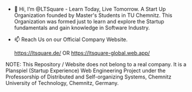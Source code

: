 - 👋 Hi, I’m @LTSquare - Learn Today, Live Tomorrow.
   A Start Up Organization founded by Master's Students in TU Chemnitz. This Organization was formed just to learn and explore the Startup fundamentals and gain knowledge in Software Industry.
   
- 📫 Reach Us on our Official Company Website.

  https://ltsquare.de/
          OR
  https://ltsquare-global.web.app/

NOTE: This Repository / Website does not belong to a real company. 
It is a Planspiel (Startup Experience) Web Engineering Project under the Professorship of Distributed and Self-organizing Systems, Chemnitz University of Technology, Chemnitz, Germany.

